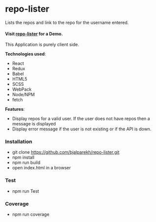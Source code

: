 # repo-lister
Lists the repos and link to the repo for the username entered.

#### Visit [repo-lister](https://bjalparekh.github.io/repo-lister/) for a Demo.

This Application is purely client side.

**Technologies used**:
    
* React
* Redux
* Babel
* HTML5
* SCSS
* WebPack
* Node/NPM
* fetch

**Features**: 
* Display repos for a valid user. If the user does not have repos then a message is displayed
* Display error message if the user is not existing or if the API is down.

### Installation
* git clone https://github.com/bjalparekh/repo-lister.git
* npm install
* npm run build
* open index.html in a browser

### Test
* npm run Test

### Coverage
* npm run coverage